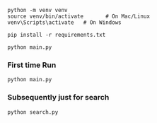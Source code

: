 

```shell
python -m venv venv
source venv/bin/activate       # On Mac/Linux
venv\Scripts\activate   # On Windows

pip install -r requirements.txt

python main.py

```

### First time Run
`python main.py`

### Subsequently just for search
`python search.py`